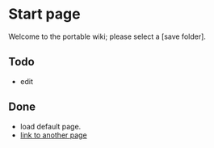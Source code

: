 # Start page

Welcome to the portable wiki;
please select a [save folder].

## Todo
+ edit

## Done
+ load default page.
+ [link to another page](secondPage.md)